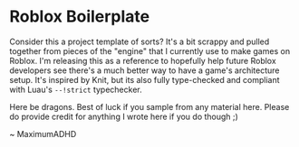 # Roblox Boilerplate

Consider this a project template of sorts? It's a bit scrappy and pulled together from pieces of the "engine" that I currently use to make games on Roblox.
I'm releasing this as a reference to hopefully help future Roblox developers see there's a much better way to have a game's architecture setup. It's inspired by Knit, but its also fully type-checked and compliant with Luau's `--!strict` typechecker.

Here be dragons. Best of luck if you sample from any material here.
Please do provide credit for anything I wrote here if you do though ;)

~ MaximumADHD
